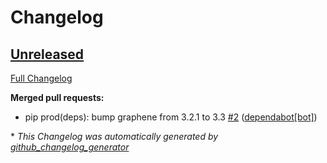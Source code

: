 # Changelog

## [Unreleased](https://github.com/HCANetworkServices/NetworkAPIs/tree/HEAD)

[Full Changelog](https://github.com/HCANetworkServices/NetworkAPIs/compare/189413074884a6db53168dbade4cb41a28c60036...HEAD)

**Merged pull requests:**

- pip prod\(deps\): bump graphene from 3.2.1 to 3.3 [\#2](https://github.com/HCANetworkServices/NetworkAPIs/pull/2) ([dependabot[bot]](https://github.com/apps/dependabot))



\* *This Changelog was automatically generated by [github_changelog_generator](https://github.com/github-changelog-generator/github-changelog-generator)*
